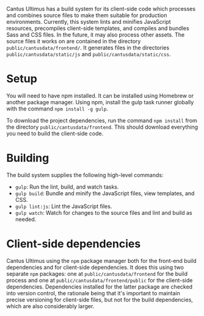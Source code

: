 Cantus Ultimus has a build system for its client-side code which processes and combines source files to make them suitable for production environments. Currently, this system lints and minifies JavaScript resources, precompiles client-side templates, and compiles and bundles Sass and CSS files. In the future, it may also process other assets. The source files it works on are contained in the directory `public/cantusdata/frontend/`. It generates files in the directories `public/cantusdata/static/js` and `public/cantusdata/static/css`.

Setup
=====

You will need to have npm installed. It can be installed using Homebrew or another package manager. Using npm, install the gulp task runner globally with the command `npm install -g gulp`.

To download the project dependencies, run the command `npm install` from the directory `public/cantusdata/frontend`. This should download everything you need to build the client-side code.

Building
========

The build system supplies the following high-level commands:

  - `gulp`: Run the lint, build, and watch tasks.
  - `gulp build`: Bundle and minify the JavaScript files, view templates, and CSS.
  - `gulp lint:js`: Lint the JavaScript files.
  - `gulp watch`: Watch for changes to the source files and lint and build as needed.

Client-side dependencies
========================

Cantus Ultimus using the `npm` package manager both for the front-end build dependencies and for client-side dependencies. It does this using two separate `npm` packages: one at `public/cantusdata/frontend` for the build process and one at `public/cantusdata/frontend/public` for the client-side dependencies. Dependencies installed for the latter package are checked into version control, the rationale being that it's important to maintain precise versioning for client-side files, but not for the build dependencies, which are also considerably larger.
